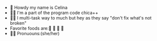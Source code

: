 <ul>
  <li>🤠 Howdy my name is Celina</li>
  <li>👩‍💻 I'm a part of the program code chica++</li>
  <li>💆🏽 I multi-task way to much but hey as they say "don't fix what's not broken"</li>
  <li>Favorite foods are:🍕 🌮 🍟 🍩</li>
  <li>👸🏽 Pronuouns:(she/her)</li>
</ul>

